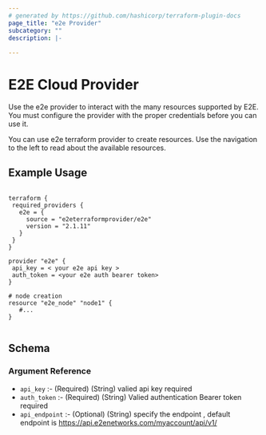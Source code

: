 ```yaml
---
# generated by https://github.com/hashicorp/terraform-plugin-docs
page_title: "e2e Provider"
subcategory: ""
description: |-
  
---
```


# E2E Cloud Provider
 Use the e2e  provider to interact with the many resources supported by E2E. You must configure the provider with the proper credentials before you can use it.

You can use e2e terraform provider to create resources.
Use the navigation to the left to read about the available resources.

## Example Usage
```hcl

terraform {
 required_providers {
   e2e = {
     source = "e2eterraformprovider/e2e"
     version = "2.1.11"
   }
 }
}

provider "e2e" {
 api_key = < your e2e api key >
 auth_token = <your e2e auth bearer token>
}

# node creation
resource "e2e_node" "node1" {
   #...
}


```


<!-- schema generated by tfplugindocs -->
## Schema

### Argument Reference

- `api_key` :- (Required) (String) valied api key required
- `auth_token` :- (Required) (String) Valied authentication Bearer token required
- `api_endpoint` :- (Optional) (String) specify the endpoint , default endpoint is https://api.e2enetworks.com/myaccount/api/v1/

